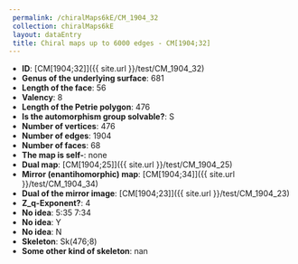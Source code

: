 ```yaml
--- 
 permalink: /chiralMaps6kE/CM_1904_32 
 collection: chiralMaps6kE
 layout: dataEntry
 title: Chiral maps up to 6000 edges - CM[1904;32]
---
```


- **ID**: [CM[1904;32]]({{ site.url }}/test/CM_1904_32)
- **Genus of the underlying surface**: 681
- **Length of the face**: 56
- **Valency**: 8
- **Length of the Petrie polygon**: 476
- **Is the automorphism group solvable?**: S
- **Number of vertices**: 476
- **Number of edges**: 1904
- **Number of faces**: 68
- **The map is self-**: none
- **Dual map**: [CM[1904;25]]({{ site.url }}/test/CM_1904_25)
- **Mirror (enantihomorphic) map**: [CM[1904;34]]({{ site.url }}/test/CM_1904_34)
- **Dual of the mirror image**: [CM[1904;23]]({{ site.url }}/test/CM_1904_23)
- **Z_q-Exponent?**: 4
- **No idea**:  5:35 7:34
- **No idea**: Y
- **No idea**: N
- **Skeleton**: Sk(476;8)
- **Some other kind of skeleton**: nan
